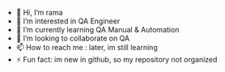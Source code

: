 - 👋 Hi, I’m rama
- 👀 I’m interested in QA Engineer
- 🌱 I’m currently learning QA Manual & Automation
- 💞️ I’m looking to collaborate on QA
- 📫 How to reach me : later, im still learning 
- ⚡ Fun fact: im new in github, so my repository not organized

<!---
ramssqq/ramssqq is a ✨ special ✨ repository because its `README.md` (this file) appears on your GitHub profile.
You can click the Preview link to take a look at your changes.
--->
